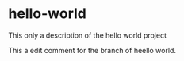 hello-world
===========

This only a description of the  hello world project

This a edit comment for the branch of heello world.

